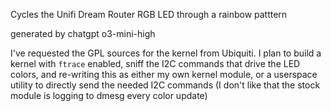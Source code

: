 Cycles the Unifi Dream Router RGB LED through a rainbow patttern

generated by chatgpt o3-mini-high

I've requested the GPL sources for the kernel from Ubiquiti.  I plan to build a kernel with `ftrace` enabled, sniff the I2C commands that drive the LED colors, and re-writing this as either my own kernel module, or a userspace utility to directly send the needed I2C commands (I don't like that the stock module is logging to dmesg every color update)
